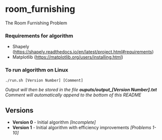 # room_furnishing
The Room Furnishing Problem 

### Requirements for algorithm
- Shapely (https://shapely.readthedocs.io/en/latest/project.html#requirements)
- Matplotlib (https://matplotlib.org/users/installing.html)

### To run algorithm on Linux
`./run.sh [Version Number] [Comment]`

*Output will then be stored in the file __ouputs/output\_[Version Number].txt__*
*Comment will automatically append to the bottom of this README*

## Versions
- __Version 0__ - Initial algorithm *[Incomplete]*
- __Version 1__ - Initial algorithm with efficiency improvements *[Problems 1-10]*
